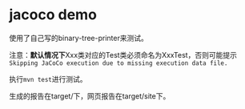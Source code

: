 # jacoco demo

使用了自己写的binary-tree-printer来测试。

注意：**默认情况下**Xxx类对应的Test类必须命名为XxxTest，否则可能提示`Skipping JaCoCo execution due to missing execution data file.`

执行`mvn test`进行测试。

生成的报告在target/下，网页报告在target/site下。
